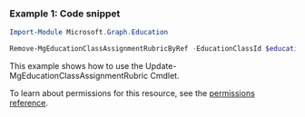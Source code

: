 ### Example 1: Code snippet

```powershellImport-Module Microsoft.Graph.Education

Remove-MgEducationClassAssignmentRubricByRef -EducationClassId $educationClassId -EducationAssignmentId $educationAssignmentId
```
This example shows how to use the Update-MgEducationClassAssignmentRubric Cmdlet.
To learn about permissions for this resource, see the [permissions reference](/graph/permissions-reference).

